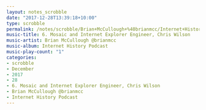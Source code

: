 ```yaml
---
layout: notes_scrobble
date: "2017-12-28T13:39:18+10:00"
type: scrobble
permalink: /notes/scrobble/Brian+McCullough+%40brianmcc/Internet+History+Podcast/1eeff7f60b5dc5b92e410572693221d01efdca4e.html
music-title: 6. Mosaic and Internet Explorer Engineer, Chris Wilson
music-artist: Brian McCullough @brianmcc
music-album: Internet History Podcast
music-play-count: "1"
categories:
- scrobble
- December
- 2017
- 28
- 6. Mosaic and Internet Explorer Engineer, Chris Wilson
- Brian McCullough @brianmcc
- Internet History Podcast
---
```


